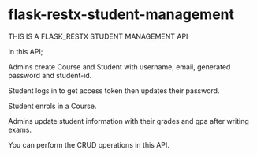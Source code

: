 # flask-restx-student-management
THIS IS A FLASK_RESTX STUDENT MANAGEMENT API

In this API;

Admins create Course and Student with username, email, generated password and student-id.

Student logs in  to get access token then updates their password.

Student enrols in a Course.

Admins update student information with their grades and gpa after writing exams.

You can perform the CRUD operations in this API.
